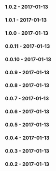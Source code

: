 ### 1.0.2 - 2017-01-13
### 1.0.1 - 2017-01-13
### 1.0.0 - 2017-01-13
### 0.0.11 - 2017-01-13
### 0.0.10 - 2017-01-13
### 0.0.9 - 2017-01-13
### 0.0.8 - 2017-01-13
### 0.0.7 - 2017-01-13
### 0.0.6 - 2017-01-13
### 0.0.5 - 2017-01-13
### 0.0.4 - 2017-01-13
### 0.0.3 - 2017-01-13
### 0.0.2 - 2017-01-13
